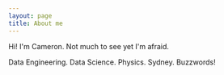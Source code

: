 ```yaml
---
layout: page
title: About me
---
```


Hi! I'm Cameron. Not much to see yet I'm afraid.

Data Engineering. Data Science. Physics. Sydney. Buzzwords!
